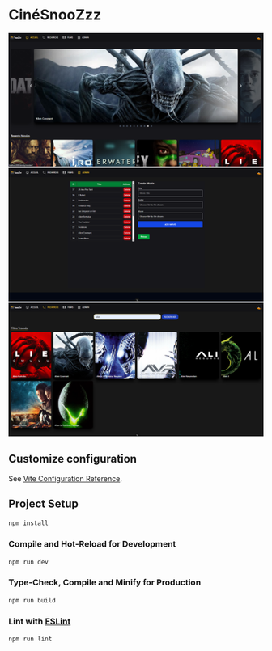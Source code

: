 # CinéSnooZzz

![CinéSnooZzz Home](https://github.com/btkdevkh/cine-snoozzz/blob/main/public/home.png?raw=true)
![CinéSnooZzz Create](https://github.com/btkdevkh/cine-snoozzz/blob/main/public/create.png?raw=true)
![CinéSnooZzz Search](https://github.com/btkdevkh/cine-snoozzz/blob/main/public/search.png?raw=true)

## Customize configuration

See [Vite Configuration Reference](https://vite.dev/config/).

## Project Setup

```sh
npm install
```

### Compile and Hot-Reload for Development

```sh
npm run dev
```

### Type-Check, Compile and Minify for Production

```sh
npm run build
```

### Lint with [ESLint](https://eslint.org/)

```sh
npm run lint
```
